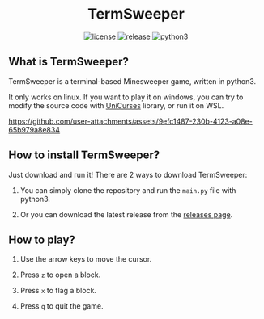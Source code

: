 <div align="center">

# TermSweeper

</div>
<p align="center">
    <a href="https://raw.githubusercontent.com/Jacken-Wu/TermSweeper/main/LICENSE">
        <img src="https://img.shields.io/github/license/Jacken-Wu/TermSweeper" alt="license">
    </a>
    <a href="https://github.com/Jacken-Wu/TermSweeper/releases">
        <img src="https://img.shields.io/github/v/release/Jacken-Wu/TermSweeper?color=blueviolet&include_prereleases" alt="release">
    </a>
    <a href="https://www.python.org">
        <img src="https://img.shields.io/badge/language-python3-blue.svg" alt="python3">
    </a>
</p>

## What is TermSweeper?

TermSweeper is a terminal-based Minesweeper game, written in python3.

It only works on linux. If you want to play it on windows, you can try to modify the source code with [UniCurses](https://pypi.org/project/UniCurses) library, or run it on WSL.

https://github.com/user-attachments/assets/9efc1487-230b-4123-a08e-65b979a8e834

## How to install TermSweeper?

Just download and run it! There are 2 ways to download TermSweeper:

1. You can simply clone the repository and run the `main.py` file with python3.

2. Or you can download the latest release from the [releases page](https://github.com/Jacken-Wu/TermSweeper/releases).

## How to play?

1. Use the arrow keys to move the cursor.

2. Press `z` to open a block.

3. Press `x` to flag a block.

4. Press `q` to quit the game.

